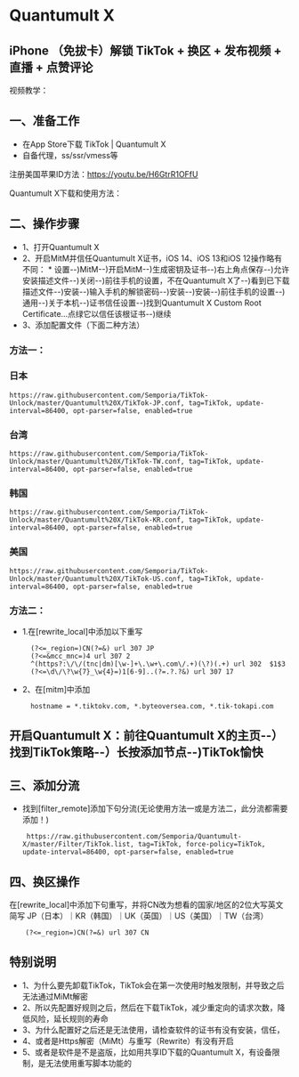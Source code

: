 # Quantumult X 
## iPhone （免拔卡）解锁 TikTok + 换区 + 发布视频 + 直播 + 点赞评论
视频教学：

## 一、准备工作

- 在App Store下载 TikTok | Quantumult X
- 自备代理，ss/ssr/vmess等

注册美国苹果ID方法：https://youtu.be/H6GtrR1OFfU

Quantumult X下载和使用方法：


## 二、操作步骤
- 1、打开Quantumult X
- 2、开启MitM并信任Quantumult X证书，iOS 14、iOS 13和iOS 12操作略有不同： * 设置--)MitM--)开启MitM--)生成密钥及证书--)右上角点保存--)允许安装描述文件--)关闭--)前往手机的设置，不在Quantumult X了--)看到已下载描述文件--)安装--)输入手机的解锁密码--)安装--)安装--)前往手机的设置--)通用--)关于本机--)证书信任设置--)找到Quantumult X Custom Root Certificate…点绿它以信任该根证书--)继续
- 3、添加配置文件（下面二种方法）
### 方法一：
### 日本
    
    https://raw.githubusercontent.com/Semporia/TikTok-Unlock/master/Quantumult%20X/TikTok-JP.conf, tag=TikTok, update-interval=86400, opt-parser=false, enabled=true

### 台湾

    https://raw.githubusercontent.com/Semporia/TikTok-Unlock/master/Quantumult%20X/TikTok-TW.conf, tag=TikTok, update-interval=86400, opt-parser=false, enabled=true


### 韩国

    https://raw.githubusercontent.com/Semporia/TikTok-Unlock/master/Quantumult%20X/TikTok-KR.conf, tag=TikTok, update-interval=86400, opt-parser=false, enabled=true


### 美国

    https://raw.githubusercontent.com/Semporia/TikTok-Unlock/master/Quantumult%20X/TikTok-US.conf, tag=TikTok, update-interval=86400, opt-parser=false, enabled=true


### 方法二：
- 1.在[rewrite_local]中添加以下重写

        (?<=_region=)CN(?=&) url 307 JP
        (?<=&mcc_mnc=)4 url 307 2
        ^(https?:\/\/(tnc|dm)[\w-]+\.\w+\.com\/.+)(\?)(.+) url 302  $1$3
        (?<=\d\/\?\w{7}_\w{4}=)1[6-9]..(?=.?.?&) url 307 17

- 2、在[mitm]中添加

        hostname = *.tiktokv.com, *.byteoversea.com, *.tik-tokapi.com

## 开启Quantumult X：前往Quantumult X的主页--）找到TikTok策略--）长按添加节点--)TikTok愉快


## 三、添加分流
- 找到[filter_remote]添加下句分流(无论使用方法一或是方法二，此分流都需要添加！)

       https://raw.githubusercontent.com/Semporia/Quantumult-X/master/Filter/TikTok.list, tag=TikTok, force-policy=TikTok, update-interval=86400, opt-parser=false, enabled=true

## 四、换区操作
在[rewrite_local]中添加下句重写，并将CN改为想看的国家/地区的2位大写英文简写 JP（日本）｜KR（韩国）｜UK（英国）｜US（美国）｜TW（台湾）

        (?<=_region=)CN(?=&) url 307 CN

## 特别说明
- 1、为什么要先卸载TikTok，TikTok会在第一次使用时触发限制，并导致之后无法通过MiMt解密
- 2、所以先配置好规则之后，然后在下载TikTok，减少重定向的请求次数，降低风险，延长规则的寿命
- 3、为什么配置好之后还是无法使用，请检查软件的证书有没有安装，信任，
- 4、或者是Https解密（MiMt）与重写（Rewrite）有没有开启
- 5、或者是软件是不是盗版，比如用共享ID下载的Quantumult X，有设备限制，是无法使用重写脚本功能的

